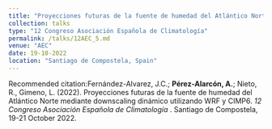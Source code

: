 ```yaml
---
title: "Proyecciones futuras de la fuente de humedad del Atlántico Norte mediante downscaling dinámico utilizando WRF y CIMP6"
collection: talks
type: "12 Congreso Asociación Española de Climatología"
permalink: /talks/12AEC_5.md
venue: "AEC"
date: 19-10-2022
location: "Santiago de Compostela, Spain"
---
```


Recommended citation:Fernández-Alvarez, J.C.; <b>Pérez-Alarcón, A.</b>; Nieto, R., Gimeno, L.  (2022). 
Proyecciones futuras de la fuente de humedad del Atlántico Norte mediante downscaling dinámico utilizando WRF y CIMP6. <i> 12 Congreso 
  Asociación Española de Climatología </i>. Santiago de Compostela, 19-21 October 2022.

